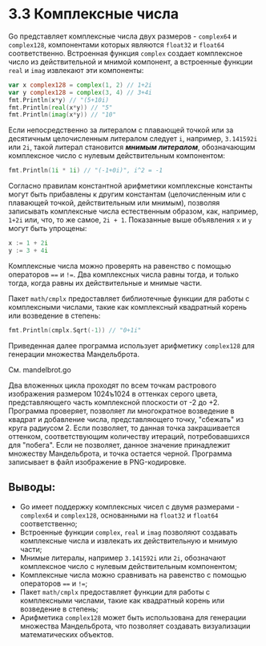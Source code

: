 # 3.3 Комплексные числа

Go представляет комплексные числа двух размеров - `complex64` и `complex128`, компонентами которых являются `float32` и
`float64` соответственно.
Встроенная функция `complex` создает комплексное число из действительной и мнимой компонент, а встроенные функции `real`
и `imag` извлекают эти компоненты:

``` go
var x complex128 = complex(1, 2) // 1+2i
var y complex128 = complex(3, 4) // 3+4i
fmt.Println(x*y) // "(5+10i)
fmt.Println(real(x*y)) // "5"
fmt.Println(imag(x*y)) // "10"
```

Если непосредственно за литералом с плавающей точкой или за десятичным целочисленным литералом следует `i`, например,
`3.141592i` или `2i`, такой литерал становится **_мнимым литералом_**, обозначающим комплексное число с нулевым
действительным компонентом:

``` go
fmt.Println(1i * 1i) // "(-1+0i)", i^2 = -1
```

Согласно правилам константной арифметики комплексные константы могут быть прибавлены к другим константам (целочисленным
или с плавающей точкой, действительным или мнимым), позволяя записывать комплексные числа естественным образом, как,
например, `1+2i` или, что, то же самое, `2i + 1`. Показанные выше объявления `x` и `у` могут быть упрощены:

``` go
x := 1 + 2i
y := 3 + 4i
```

Комплексные числа можно проверять на равенство с помощью операторов `==` и `!=`. Два комплексных числа равны тогда, и
только тогда, когда равны их действительные и мнимые части.

Пакет `math/cmplx` предоставляет библиотечные функции для работы с комплексными числами, такие как комплексный
квадратный корень или возведение в степень:

``` go
fmt.Println(cmplx.Sqrt(-1)) // "0+1i"
```

Приведенная далее программа использует арифметику `complex128` для генерации множества Мандельброта.

См. mandelbrot.go

Два вложенных цикла проходят по всем точкам растрового изображения размером 1024ъ1024 в оттенках серого цвета,
представляющего часть комплексной плоскости от -2 до +2.
Программа проверяет, позволяет ли многократное возведение в квадрат и добавление числа, представляющего точку, "сбежать"
из круга радиусом 2. Если позволяет, то данная точка закрашивается оттенком, соответствующим количеству итераций,
потребовавшихся для "побега". Если не позволяет, данное значение принадлежит множеству Мандельброта, и точка остается
черной.
Программа записывает в файл изображение в PNG-кодировке.

## Выводы:

* Go имеет поддержку комплексных чисел с двумя размерами - `complex64` и `complex128`, основанными на `float32`
  и `float64` соответственно;
* Встроенные функции `complex`, `real` и `imag` позволяют создавать комплексные числа и извлекать их действительную и
  мнимую части;
* Мнимые литералы, например `3.141592i` или `2i`, обозначают комплексное число с нулевым действительным компонентом;
* Комплексные числа можно сравнивать на равенство с помощью операторов `==` и  `!=`;
* Пакет `math/cmplx` предоставляет функции для работы с комплексными числами, такие как квадратный корень или возведение
  в степень;
* Арифметика `complex128` может быть использована для генерации множества Мандельброта, что позволяет создавать
  визуализации математических объектов.